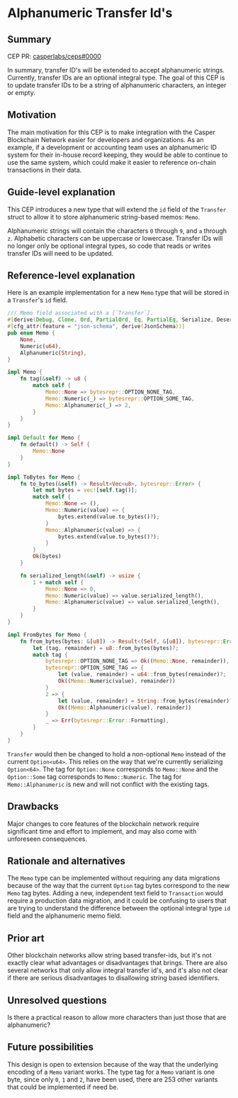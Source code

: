# Alphanumeric Transfer Id's

## Summary

[summary]: #summary

CEP PR: [casperlabs/ceps#0000](https://github.com/casperlabs/ceps/pull/0000)

In summary, transfer ID's will be extended to accept alphanumeric strings. Currently, transfer IDs are an optional integral type. The goal of this CEP is to update transfer IDs to be a string of alphanumeric characters, an integer or empty.

## Motivation

[motivation]: #motivation

The main motivation for this CEP is to make integration with the Casper Blockchain Network easier for developers and organizations. As an example, if a development or accounting team uses an alphanumeric ID system for their in-house record keeping, they would be able to continue to use the same system, which could make it easier to reference on-chain transactions in their data.

## Guide-level explanation

[guide-level-explanation]: #guide-level-explanation

This CEP introduces a new type that will extend the `id` field of the `Transfer` struct to allow it to store alphanumeric string-based memos: `Memo`.

Alphanumeric strings will contain the characters `0` through `9`, and `a` through `z`. Alphabetic characters can be uppercase or lowercase. Transfer IDs will no longer only be optional integral types, so code that reads or writes transfer IDs will need to be updated.

## Reference-level explanation

[reference-level-explanation]: #reference-level-explanation

Here is an example implementation for a new `Memo` type that will be stored in a `Transfer`'s `id` field.

```rust
/// Memo field associated with a [`Transfer`].
#[derive(Debug, Clone, Ord, PartialOrd, Eq, PartialEq, Serialize, Deserialize)]
#[cfg_attr(feature = "json-schema", derive(JsonSchema))]
pub enum Memo {
    None,
    Numeric(u64),
    Alphanumeric(String),
}

impl Memo {
    fn tag(&self) -> u8 {
        match self {
            Memo::None => bytesrepr::OPTION_NONE_TAG,
            Memo::Numeric(_) => bytesrepr::OPTION_SOME_TAG,
            Memo::Alphanumeric(_) => 2,
        }
    }
}

impl Default for Memo {
    fn default() -> Self {
        Memo::None
    }
}

impl ToBytes for Memo {
    fn to_bytes(&self) -> Result<Vec<u8>, bytesrepr::Error> {
        let mut bytes = vec![self.tag()];
        match self {
            Memo::None => (),
            Memo::Numeric(value) => {
                bytes.extend(value.to_bytes()?);
            }
            Memo::Alphanumeric(value) => {
                bytes.extend(value.to_bytes()?);
            }
        }
        Ok(bytes)
    }

    fn serialized_length(&self) -> usize {
        1 + match self {
            Memo::None => 0,
            Memo::Numeric(value) => value.serialized_length(),
            Memo::Alphanumeric(value) => value.serialized_length(),
        }
    }
}

impl FromBytes for Memo {
    fn from_bytes(bytes: &[u8]) -> Result<(Self, &[u8]), bytesrepr::Error> {
        let (tag, remainder) = u8::from_bytes(bytes)?;
        match tag {
            bytesrepr::OPTION_NONE_TAG => Ok((Memo::None, remainder)),
            bytesrepr::OPTION_SOME_TAG => {
                let (value, remainder) = u64::from_bytes(remainder)?;
                Ok((Memo::Numeric(value), remainder))
            }
            2 => {
                let (value, remainder) = String::from_bytes(remainder)?;
                Ok((Memo::Alphanumeric(value), remainder))
            }
            _ => Err(bytesrepr::Error::Formatting),
        }
    }
}
```

`Transfer` would then be changed to hold a non-optional `Memo` instead of the current `Option<u64>`. This relies on the way that we're currently serializing `Option<64>`. The tag for `Option::None` corresponds to `Memo::None` and the `Option::Some` tag corresponds to `Memo::Numeric`. The tag for `Memo::Alphanumeric` is new and will not conflict with the existing tags.

## Drawbacks

[drawbacks]: #drawbacks

Major changes to core features of the blockchain network require significant time and effort to implement, and may also come with unforeseen consequences.

## Rationale and alternatives

[rationale-and-alternatives]: #rationale-and-alternatives

The `Memo` type can be implemented without requiring any data migrations because of the way that the current `Option` tag bytes correspond to the new `Memo` tag bytes. Adding a new, independent text field to `Transaction` would require a production data migration, and it could be confusing to users that are trying to understand the difference between the optional integral type `id` field and the alphanumeric memo field.

## Prior art

[prior-art]: #prior-art

Other blockchain networks allow string based transfer-ids, but it's not exactly clear what advantages or disadvantages that brings. There are also several networks that only allow integral transfer id's, and it's also not clear if there are serious disadvantages to disallowing string based identifiers.

## Unresolved questions

[unresolved-questions]: #unresolved-questions

Is there a practical reason to allow more characters than just those that are alphanumeric?

## Future possibilities

[future-possibilities]: #future-possibilities

This design is open to extension because of the way that the underlying encoding of a `Memo` variant works. The type tag for a `Memo` variant is one byte, since only `0`, `1` and `2`, have been used, there are 253 other variants that could be implemented if need be.
